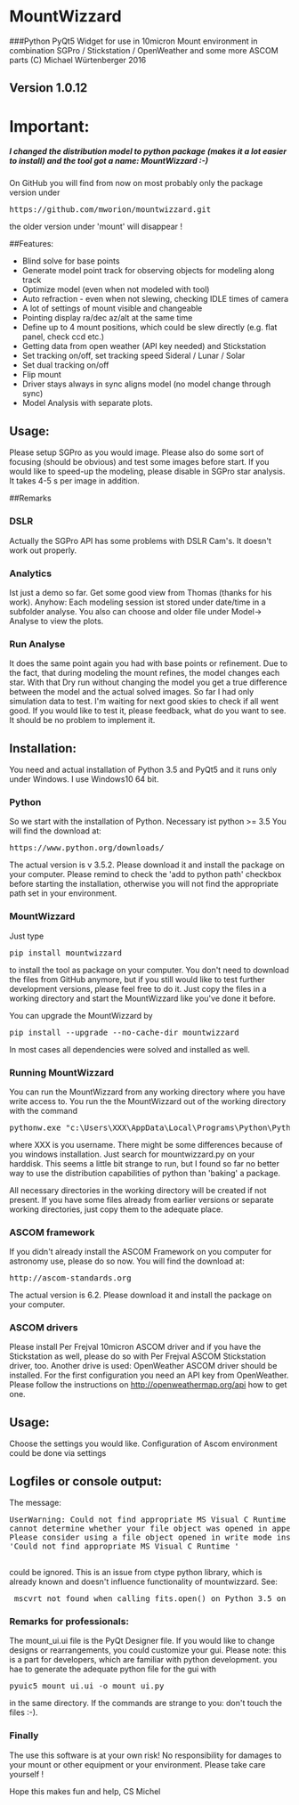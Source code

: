 # MountWizzard

###Python PyQt5 Widget for use in 10micron Mount environment in combination SGPro / Stickstation / OpenWeather and some more ASCOM parts
(C) Michael Würtenberger 2016

## Version 1.0.12

# Important:
##### I changed the distribution model to python package (makes it a lot easier to install) and the tool got a name: MountWizzard :-)
On GitHub you will find from now on most probably only the package version under 
<pre>https://github.com/mworion/mountwizzard.git</pre>
the older version under 'mount' will disappear !

##Features:
- Blind solve for base points
- Generate model point track for observing objects for modeling along track
- Optimize model (even when not modeled with tool)
- Auto refraction - even when not slewing, checking IDLE times of camera
- A lot of settings of mount visible and changeable
- Pointing display ra/dec az/alt at the same time
- Define up to 4 mount positions, which could be slew directly (e.g. flat panel, check ccd etc.)
- Getting data from open weather (API key needed) and Stickstation
- Set tracking on/off, set tracking speed Sideral / Lunar / Solar
- Set dual tracking on/off
- Flip mount
- Driver stays always in sync aligns model (no model change through sync)
- Model Analysis with separate plots.

## Usage:
Please setup SGPro as you would image. Please also do some sort of focusing (should be obvious) and test some images 
before start. If you would like to speed-up the modeling, please disable in SGPro star analysis. It takes 4-5 s per 
image in addition.

##Remarks

### DSLR
Actually the SGPro API has some problems with DSLR Cam's. It doesn't work out properly. 

### Analytics
Ist just a demo so far. Get some good view from Thomas (thanks for his work). Anyhow: Each modeling session ist stored 
under date/time in a subfolder analyse. You also can choose and older file under Model-> Analyse to view the plots.

### Run Analyse
It does the same point again you had with base points or refinement. Due to the fact, that during modeling the mount 
refines, the model changes each star. With that Dry run without changing the model you get a true difference between the 
model and the actual solved images. So far I had only simulation data to test. I'm waiting for next good skies to check 
if all went good. If you would like to test it, please feedback, what do you want to see. It should be no problem to 
implement it.

## Installation:
You need and actual installation of Python 3.5 and PyQt5 and it runs only under Windows. I use Windows10 64 bit. 

### Python
So we start with the installation of Python. Necessary ist python >= 3.5
You will find the download at:
<pre>https://www.python.org/downloads/</pre> 
The actual version is v 3.5.2. Please download it and install the package on your computer. Please remind to check the 
'add to python path' checkbox before starting the installation, otherwise you will not find the appropriate path set in 
your environment.

### MountWizzard
Just type 
<pre>pip install mountwizzard</pre>
to install the tool as package on your computer. You don't need to download the files from GitHub anymore, but if you 
still would like to test further development versions, please feel free to do it. Just copy the files in a working 
directory and start the MountWizzard like you've done it before.

You can upgrade the MountWizzard by 
<pre>pip install --upgrade --no-cache-dir mountwizzard</pre>
In most cases all dependencies were solved and installed as well.

### Running MountWizzard
You can run the MountWizzard from any working directory where you have write access to. You run the the MountWizzard out
of the working directory with the command
<pre>pythonw.exe "c:\Users\XXX\AppData\Local\Programs\Python\Python35\Lib\site-packages\mountwizzard\mountwizzard.py</pre>
where XXX is you username. There might be some differences because of you windows installation. Just search for 
mountwizzard.py on your harddisk. This seems a little bit strange to run, but I found so far no better way to use the 
distribution capabilities of python than 'baking' a package.


All necessary directories in the working directory will be created if not present. 
If you have some files already from earlier versions or separate working directories, just copy them to the adequate 
place. 

### ASCOM framework
If you didn't already install the ASCOM Framework on you computer for astronomy use, please do so now. 
You will find the download at:
<pre>http://ascom-standards.org</pre>
The actual version is 6.2. Please download it and install the package on your computer.

### ASCOM drivers
Please install Per Frejval 10micron ASCOM driver and if you have the Stickstation as well, please do so with Per Frejval 
ASCOM Stickstation driver, too. Another drive is used: OpenWeather ASCOM driver should be installed. For the first 
configuration you need an API key from OpenWeather. Please follow the instructions on http://openweathermap.org/api
how to get one.

## Usage:
Choose the settings you would like. Configuration of Ascom environment could be done via settings

## Logfiles or console output:
The message:
<pre>UserWarning: Could not find appropriate MS Visual C Runtime library or library is corrupt/misconfigured; 
cannot determine whether your file object was opened in append mode.  
Please consider using a file object opened in write mode instead. 
'Could not find appropriate MS Visual C Runtime '
 </pre>
could be ignored. This is an issue from ctype python library, which is already known and doesn't influence 
functionality of mountwizzard. See:
<pre> mscvrt not found when calling fits.open() on Python 3.5 on Win10 #4342
</pre>

### Remarks for professionals:
The mount_ui.ui file is the PyQt Designer file. If you would like to change designs or rearrangements, you could
customize your gui. Please note: this is a part for developers, which are familiar with python development.
you hae to generate the adequate python file for the gui with
<pre>pyuic5 mount_ui.ui -o mount_ui.py</pre>
in the same directory. If the commands are strange to you: don't touch the files :-).

### Finally
The use this software is at your own risk! No responsibility for damages to your mount or other equipment or your 
environment. Please take care yourself !

Hope this makes fun and help, CS Michel
